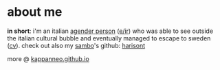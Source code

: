 # about me

**in short**: i'm an italian [agender person](https://en.pronouns.page/@kappanneo) ([e/ir](https://kappanneo.github.io/pronomee)) who was able to see outside the italian cultural bubble and eventually managed to escape to sweden ([cv](https://kappanneo.github.io/cv)). 
check out also my [sambo](https://sverigesradio.se/artikel/what-does-it-mean-to-be-a-sambo-in-sweden)'s github: [harisont](../../../../harisont)

more @ [kappanneo.github.io](http://kappanneo.github.io)
